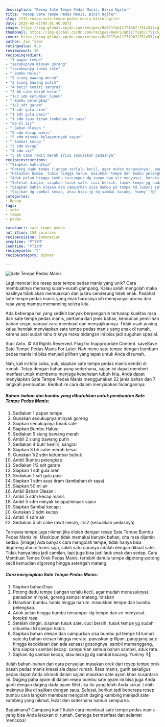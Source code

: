```yaml
---
description: "Resep Sate Tempe Pedas Manis, Bikin Ngiler"
title: "Resep Sate Tempe Pedas Manis, Bikin Ngiler"
slug: 1232-resep-sate-tempe-pedas-manis-bikin-ngiler
date: 2020-05-01T05:01:46.057Z
image: https://img-global.cpcdn.com/recipes/8e0717ab117719b7/751x532cq70/sate-tempe-pedas-manis-foto-resep-utama.jpg
thumbnail: https://img-global.cpcdn.com/recipes/8e0717ab117719b7/751x532cq70/sate-tempe-pedas-manis-foto-resep-utama.jpg
cover: https://img-global.cpcdn.com/recipes/8e0717ab117719b7/751x532cq70/sate-tempe-pedas-manis-foto-resep-utama.jpg
author: Jim Tyler
ratingvalue: 4.8
reviewcount: 10
recipeingredient:
- "1 papan tempe"
- "secukupnya minyak goreng"
- "secukupnya tusuk sate"
- " Bumbu Halus"
- "5 siung bawang merah"
- "2 siung bawang putih"
- "4 butir kemiri sangrai"
- "3 bh cabe merah besar"
- "1/2 sdm ketumbar bubuk"
- " Bumbu pelengkap"
- "1/2 sdt garam"
- "1 sdt gula aren"
- "1 sdt gula pasir"
- "1 sdm saus tiram tambahan dr saya"
- "50 ml air"
- " Bahan Olesan "
- "5 sdm kecap manis"
- "5 sdm minyak kelapaminyak sayur"
- " Sambal kecap "
- "2 sdm kecap"
- "4 sdm air"
- "5 bh cabe rawit merah iris2 sesuaikan pedasnya"
recipeinstructions:
- "Siapkan bahan2nya"
- "Potong dadu tempe (jangan terlalu kecil, agar mudah menusuknya). panaskan minyak, goreng sampai matang. tiriskan"
- "Haluskan bumbu. tumis hingga harum. masukkan tempe dan bumbu pelengkap."
- "Aduk pelan hingga bumbu tercampur dg tempe dan air menyusut. koreksi rasa."
- "Setelah dingin, siapkan tusuk sate. cuci bersih. tusuk tempe yg sudah dibumbui td sampai habis"
- "Siapkan bahan olesan dan campurkan sisa bumbu pd tempe td.lumuri sate dg bahan olesan hingga merata. panaskan grillpan, panggang sate hingga kecoklatan dan ada sensasi gosongnya. sambil memanggang, kita siapkan sambel kecap: campurkan semua bahan sambel, aduk rata."
- "Sajikan dg sambal kecap, atau bisa jg dg sambal kacang. Yummy !!💖"
categories:
- Resep
tags:
- sate
- tempe
- pedas

katakunci: sate tempe pedas 
nutrition: 154 calories
recipecuisine: Indonesian
preptime: "PT17M"
cooktime: "PT33M"
recipeyield: "4"
recipecategory: Dinner

---
```



![Sate Tempe Pedas Manis](https://img-global.cpcdn.com/recipes/8e0717ab117719b7/751x532cq70/sate-tempe-pedas-manis-foto-resep-utama.jpg)

Lagi mencari ide resep sate tempe pedas manis yang unik? Cara membuatnya memang susah-susah gampang. Kalau salah mengolah maka hasilnya tidak akan memuaskan dan justru cenderung tidak enak. Padahal sate tempe pedas manis yang enak harusnya sih mempunyai aroma dan rasa yang mampu memancing selera kita.

Ada beberapa hal yang sedikit banyak berpengaruh terhadap kualitas rasa dari sate tempe pedas manis, pertama dari jenis bahan, kemudian pemilihan bahan segar, sampai cara membuat dan menyajikannya. Tidak usah pusing kalau hendak menyiapkan sate tempe pedas manis yang enak di rumah, karena asal sudah tahu triknya maka hidangan ini bisa jadi suguhan spesial.

Sudi Anto. © All Rights Reserved. Flag for Inappropriate Content. saveSave Sate Tempe Pedas Manis For Later. Nah menu sate tempe dengan bumbum pedas manis ini bisa menjadi pilihan yang tepat untuk Anda di rumah.


Nah, kali ini kita coba, yuk, siapkan sate tempe pedas manis sendiri di rumah. Tetap dengan bahan yang sederhana, sajian ini dapat memberi manfaat untuk membantu menjaga kesehatan tubuh kita. Anda dapat menyiapkan Sate Tempe Pedas Manis menggunakan 22 jenis bahan dan 7 langkah pembuatan. Berikut ini cara dalam menyiapkan hidangannya.

<!--inarticleads1-->

##### Bahan-bahan dan bumbu yang dibutuhkan untuk pembuatan Sate Tempe Pedas Manis:

1. Sediakan 1 papan tempe
1. Gunakan secukupnya minyak goreng
1. Siapkan secukupnya tusuk sate
1. Siapkan  Bumbu Halus:
1. Sediakan 5 siung bawang merah
1. Ambil 2 siung bawang putih
1. Sediakan 4 butir kemiri, sangrai
1. Siapkan 3 bh cabe merah besar
1. Gunakan 1/2 sdm ketumbar bubuk
1. Ambil  Bumbu pelengkap:
1. Sediakan 1/2 sdt garam
1. Siapkan 1 sdt gula aren
1. Sediakan 1 sdt gula pasir
1. Siapkan 1 sdm saus tiram (tambahan dr saya)
1. Siapkan 50 ml air
1. Ambil  Bahan Olesan :
1. Ambil 5 sdm kecap manis
1. Ambil 5 sdm minyak kelapa/minyak sayur
1. Siapkan  Sambal kecap :
1. Gunakan 2 sdm kecap
1. Ambil 4 sdm air
1. Sediakan 5 bh cabe rawit merah, iris2 (sesuaikan pedasnya)


Ternyata tempe juga nikmat jika diolah dengan resep Sate Tempe Bumbu Pedas Manis ini. Meskipun tidak memakai banyak bahan, cita rasa dijamin sedap. [image] Ada banyak cara mengolah tempe, tidak hanya bisa digoreng atau ditumis saja, salah satu caranya adalah dengan dibuat sate. Tidak hanya bisa jadi camilan, tapi juga bisa jadi lauk enak dan sedap. Cara Membuat Tempe Orek Pedas Manis. terlebih dahulu tempe dipotong-potong kecil kemudian digoreng hingga setengah matang. 

<!--inarticleads2-->

##### Cara menyiapkan Sate Tempe Pedas Manis:

1. Siapkan bahan2nya
1. Potong dadu tempe (jangan terlalu kecil, agar mudah menusuknya). panaskan minyak, goreng sampai matang. tiriskan
1. Haluskan bumbu. tumis hingga harum. masukkan tempe dan bumbu pelengkap.
1. Aduk pelan hingga bumbu tercampur dg tempe dan air menyusut. koreksi rasa.
1. Setelah dingin, siapkan tusuk sate. cuci bersih. tusuk tempe yg sudah dibumbui td sampai habis
1. Siapkan bahan olesan dan campurkan sisa bumbu pd tempe td.lumuri sate dg bahan olesan hingga merata. panaskan grillpan, panggang sate hingga kecoklatan dan ada sensasi gosongnya. sambil memanggang, kita siapkan sambel kecap: campurkan semua bahan sambel, aduk rata.
1. Sajikan dg sambal kecap, atau bisa jg dg sambal kacang. Yummy !!💖


Itulah bahan-bahan dan cara penyajian masakan orek dari resep tempe orek basah pedas manis kreasi ala dapur rumah. Rasa manis, gurih sekaligus pedas dapat Anda nikmati dalam sajian masakan sate ayam khas nusantara ini. Daging paha ayam di dalam resep bumbu sate ayam ini bisa juga Anda ganti dengan daging dada ayam fillet jika itu yang lebih Anda sukai. Lebih maknyus jika di sajikan dengan saus. Selesai, berikut tadi beberapa resep bumbu cara langkah membuat mengolah daging kambing menjadi sate kambing yang nikmat, lezat dan sederhana namun sempurna. 

Bagaimana? Gampang kan? Itulah cara membuat sate tempe pedas manis yang bisa Anda lakukan di rumah. Semoga bermanfaat dan selamat mencoba!
